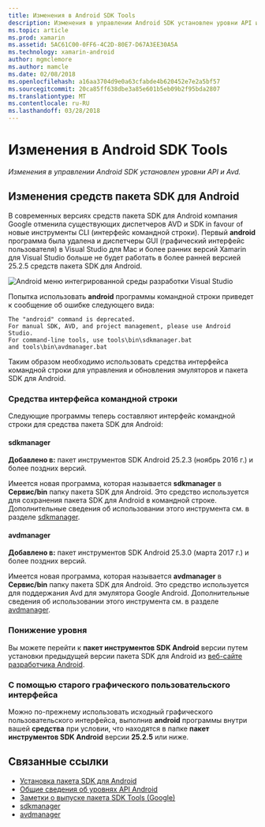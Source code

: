 ```yaml
---
title: Изменения в Android SDK Tools
description: Изменения в управлении Android SDK установлен уровни API и Avd.
ms.topic: article
ms.prod: xamarin
ms.assetid: 5AC61C00-0FF6-4C2D-80E7-D67A3EE30A5A
ms.technology: xamarin-android
author: mgmclemore
ms.author: mamcle
ms.date: 02/08/2018
ms.openlocfilehash: a16aa3704d9e0a63cfabde4b620452e7e2a5bf57
ms.sourcegitcommit: 20ca85ff638dbe3a85e601b5eb09b2f95bda2807
ms.translationtype: MT
ms.contentlocale: ru-RU
ms.lasthandoff: 03/28/2018
---
```

# <a name="changes-to-the-android-sdk-tooling"></a>Изменения в Android SDK Tools

_Изменения в управлении Android SDK установлен уровни API и Avd._

## <a name="changes-to--android-sdk-tooling"></a>Изменения средств пакета SDK для Android

В современных версиях средств пакета SDK для Android компания Google отменила существующих диспетчеров AVD и SDK in favour of новые инструменты CLI (интерфейс командной строки). Первый **android** программа была удалена и диспетчеры GUI (графический интерфейс пользователя) в Visual Studio для Mac и более ранних версий Xamarin для Visual Studio больше не будет работать в более ранней версией 25.2.5 средств пакета SDK для Android.


![Android меню интегрированной среды разработки Visual Studio](sdk-cli-tooling-changes-images/android-ide-menu.png)

Попытка использовать **android** программы командной строки приведет к сообщение об ошибке следующего вида:

```shell
The "android" command is deprecated.
For manual SDK, AVD, and project management, please use Android Studio.
For command-line tools, use tools\bin\sdkmanager.bat
and tools\bin\avdmanager.bat
```

Таким образом необходимо использовать средства интерфейса командной строки для управления и обновления эмуляторов и пакета SDK для Android.

### <a name="cli-tools"></a>Средства интерфейса командной строки

Следующие программы теперь составляют интерфейс командной строки для средства пакета SDK для Android:

#### <a name="sdkmanager"></a>sdkmanager

**Добавлено в:** пакет инструментов SDK Android 25.2.3 (ноябрь 2016 г.) и более поздних версий.

Имеется новая программа, которая называется **sdkmanager** в **Сервис/bin** папку пакета SDK для Android. Это средство используется для сохранения пакета SDK для Android в командной строке. Дополнительные сведения об использовании этого инструмента см. в разделе [sdkmanager](https://developer.android.com/studio/command-line/sdkmanager.html).

#### <a name="avdmanager"></a>avdmanager

**Добавлено в:** пакет инструментов SDK Android 25.3.0 (марта 2017 г.) и более поздних версий.

Имеется новая программа, которая называется **avdmanager** в **Сервис/bin** папку пакета SDK для Android. Это средство используется для поддержания Avd для эмулятора Google Android. Дополнительные сведения об использовании этого инструмента см. в разделе [avdmanager](https://developer.android.com/studio/command-line/avdmanager.html).

### <a name="downgrading"></a>Понижение уровня

Вы можете перейти к **пакет инструментов SDK Android** версии путем установки предыдущей версии пакета SDK для Android из [веб-сайте разработчика Android](https://developer.android.com/studio/index.html).

### <a name="using-the-old-gui"></a>С помощью старого графического пользовательского интерфейса

Можно по-прежнему использовать исходный графического пользовательского интерфейса, выполнив **android** программы внутри вашей **средства** при условии, что находятся в папке **пакет инструментов SDK Android** версии **25.2.5**  или ниже.


## <a name="related-links"></a>Связанные ссылки

- [Установка пакета SDK для Android](~/android/get-started/installation/android-sdk.md)
- [Общие сведения об уровнях API Android](~/android/app-fundamentals/android-api-levels.md)
- [Заметки о выпуске пакета SDK Tools (Google)](https://developer.android.com/studio/releases/sdk-tools.html)
- [sdkmanager](https://developer.android.com/studio/command-line/sdkmanager.html)
- [avdmanager](https://developer.android.com/studio/command-line/avdmanager.html)
